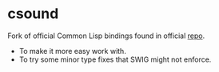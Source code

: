 # csound
Fork of official Common Lisp bindings found in official [repo](https://github.com/csound/csound/tree/develop/interfaces).

- To make it more easy work with.
- To try some minor type fixes that SWIG might not enforce.
